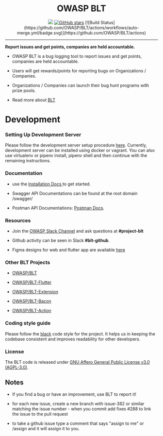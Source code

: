<h1 align="center"> OWASP BLT </h1>

<p align="center"><a href="https://github.com/OWASP/BLT/blob/main/LICENSE.md"><img src="https://img.shields.io/badge/license-AGPL--3.0-blue"></a>
<a href="https://github.com/OWASP/BLT" target="__blank"><img alt="GitHub stars" src="https://img.shields.io/github/stars/OWASP/BLT?style=social"></a>
[![Build Status](https://github.com/OWASP/BLT/actions/workflows/auto-merge.yml/badge.svg)](https://github.com/OWASP/BLT/actions)</p>
 
---

  

**Report issues and get points, companies are held accountable.**

  

- OWASP BLT is a bug logging tool to report issues and get points, companies are held accountable.

  

- Users will get rewards/points for reporting bugs on Organizations / Companies.

  

- Organizations / Companies can launch their bug hunt programs with prize pools.

  

- Read more about [BLT](https://owasp.org/www-project-bug-logging-tool/)

  
  

# Development

  

### Setting Up Development Server

  

  

Please follow the development server setup procedure [here](https://github.com/OWASP/BLT/blob/main/Setup.md). Currently, development server can be installed using docker or vagrant. You can also use virtualenv or pipenv install, pipenv shell and then continue with the remaining instructions.

  

  

### Documentation

  

  

- use the [Installation Docs ](https://github.com/OWASP/BLT/blob/main/Setup.md) to get started.

  

- Swagger API Documentations can be found at the root domain /swagger/

  

- Postman API Documentations: [Postman Docs](https://documenter.getpostman.com/view/19782933/VUqpscyV).

  

  

### Resources

  

  

- Join the [OWASP Slack Channel](https://owasp.org/slack/invite) and ask questions at **#project-blt**

  

- Github activity can be seen in Slack **#blt-github**.

  

- Figma designs for web and flutter app are available [here](https://www.figma.com/file/s0xuxeU6O2guoWEfA9OElZ/Design)

  

  

### Other BLT Projects

  

- [OWASP/BLT](https://www.github.com/OWASP/BLT)

  

- [OWASP/BLT-Flutter](https://www.github.com/OWASP/BLT-Flutter)

  

- [OWASP/BLT-Extension](https://www.github.com/OWASP/BLT-Extension)

  

- [OWASP/BLT-Bacon](https://www.github.com/OWASP/BLT-Bacon)

  

- [OWASP/BLT-Action](https://www.github.com/OWASP/BLT-Action)

  

  

### Coding style guide

  

  

Please follow the [black](https://github.com/psf/black) code style for the project. It helps us in keeping the codebase consistent and improves readability for other developers.

  

  

### License

  

The BLT code is released under [GNU Affero General Public License v3.0 (AGPL-3.0)](https://github.com/OWASP/BLT/blob/master/LICENSE).

  

  

## Notes

  

  

- If you find a bug or have an improvement, use BLT to report it!

  

- for each new issue, create a new branch with issue-382 or similar matching the issue number - when you commit add fixes #288 to link the issue to the pull request

  

- to take a github issue type a comment that says "assign to me" or /assign and it will assign it to you.